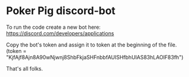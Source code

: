 # Poker Pig discord-bot

To run the code create a new bot here:
https://discord.com/developers/applications

Copy the bot's token and assign it to token at the beginning of the file.
(token = "KjfAjf8Ajn8A90wNjwnj8ShbFkjaSHFnbbfAUISHfbhUIAS83hLAOIF83fh")

That's all folks.
